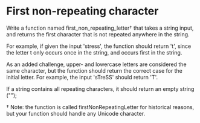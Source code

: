 # First non-repeating character

Write a function named first_non_repeating_letter† that takes a string input, and returns the first character that is not repeated anywhere in the string.

For example, if given the input 'stress', the function should return 't', since the letter t only occurs once in the string, and occurs first in the string.

As an added challenge, upper- and lowercase letters are considered the same character, but the function should return the correct case for the initial letter. For example, the input 'sTreSS' should return 'T'.

If a string contains all repeating characters, it should return an empty string ("");

† Note: the function is called firstNonRepeatingLetter for historical reasons, but your function should handle any Unicode character.
